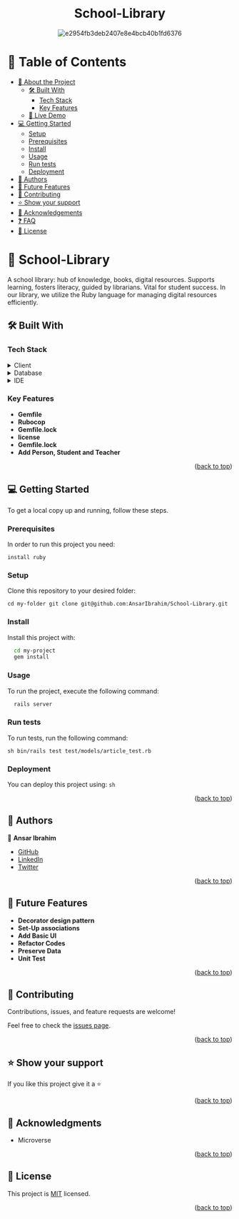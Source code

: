 <a name="readme-top"></a>

<div align="center">
    <br/>

# School-Library

![e2954fb3deb2407e8e4bcb40b1fd6376](https://github.com/AnsarIbrahim/LeaderBoard-new/assets/117971223/9d715e43-a095-4b33-b5f2-161236e8fdcc)

</div>

# 📗 Table of Contents

- [📖 About the Project](#about-project)
  - [🛠 Built With](#built-with)
    - [Tech Stack](#tech-stack)
    - [Key Features](#key-features)
  - [🚀 Live Demo](#live-demo)
- [💻 Getting Started](#getting-started)
  - [Setup](#setup)
  - [Prerequisites](#prerequisites)
  - [Install](#install)
  - [Usage](#usage)
  - [Run tests](#run-tests)
  - [Deployment](#triangular_flag_on_post-deployment)
- [👥 Authors](#authors)
- [🔭 Future Features](#future-features)
- [🤝 Contributing](#contributing)
- [⭐️ Show your support](#support)
- [🙏 Acknowledgements](#acknowledgements)
- [❓ FAQ](#faq)
- [📝 License](#license)

<!-- PROJECT DESCRIPTION -->

# 📖 School-Library <a name="about-project"></a>

A school library: hub of knowledge, books, digital resources. Supports learning, fosters literacy, guided by librarians. Vital for student success. In our library, we utilize the Ruby language for managing digital resources efficiently.

## 🛠 Built With <a name="built-with"></a>

### Tech Stack <a name="tech-stack"></a>

<details>
  <summary>Client</summary>
  <ul>
    <li><a href="https://reactjs.org/">React.js</a></li>
  </ul>
</details>

<details>
<summary>Database</summary>
  <ul>
    <li><a href="https://www.postgresql.org/">PostgreSQL</a></li>
    <li><a href="https://www.ruby-lang.org/en/">Ruby</a></li>
  </ul>
</details>

<details>
  <summary>IDE</summary>
  <ul>
    <li><a href="https://code.visualstudio.com/">Visual Studio Code</a></li>
  </ul>
</details>

<!-- Features -->

### Key Features <a name="key-features"></a>

- **Gemfile**
- **Rubocop**
- **Gemfile.lock**
- **license**
- **Gemfile.lock**
- **Add Person, Student and Teacher**

<p align="right">(<a href="#readme-top">back to top</a>)</p>

## 💻 Getting Started <a name="getting-started"></a>

To get a local copy up and running, follow these steps.

### Prerequisites

In order to run this project you need:

```
install ruby
```

### Setup

Clone this repository to your desired folder:

```
cd my-folder git clone git@github.com:AnsarIbrahim/School-Library.git
```

### Install

Install this project with:

```sh
  cd my-project
  gem install
```

### Usage

To run the project, execute the following command:

```sh
  rails server
```

### Run tests

To run tests, run the following command:

`sh bin/rails test test/models/article_test.rb`

### Deployment

You can deploy this project using:
`sh`

<p align="right">(<a href="#readme-top">back to top</a>)</p>
<!-- AUTHORS -->

## 👥 Authors <a name="authors"></a>

👤 **Ansar Ibrahim**

- [GitHub](https://github.com/AnsarIbrahim)
- [LinkedIn](https://linkedin.com/in/ansar-ibrahim/)
- [Twitter](https://twitter.com/ansaradheeb)

<p align="right">(<a href="#readme-top">back to top</a>)</p>

<!-- FUTURE FEATURES -->

## 🔭 Future Features <a name="future-features"></a>

- **Decorator design pattern**
- **Set-Up associations**
- **Add Basic UI**
- **Refactor Codes**
- **Preserve Data**
- **Unit Test**

<p align="right">(<a href="#readme-top">back to top</a>)</p>

<!-- CONTRIBUTING -->

## 🤝 Contributing <a name="contributing"></a>

Contributions, issues, and feature requests are welcome!

Feel free to check the [issues page](https://github.com/AnsarIbrahim/School-Library/issues).

<p align="right">(<a href="#readme-top">back to top</a>)</p>

<!-- SUPPORT -->

## ⭐️ Show your support <a name="support"></a>

If you like this project give it a ⭐️

<p align="right">(<a href="#readme-top">back to top</a>)</p>

<!-- ACKNOWLEDGEMENTS -->

## 🙏 Acknowledgments <a name="acknowledgements"></a>

- Microverse

<p align="right">(<a href="#readme-top">back to top</a>)</p>

<!-- LICENSE -->

## 📝 License <a name="license"></a>

This project is [MIT](./LICENSE) licensed.

<p align="right">(<a href="#readme-top">back to top</a>)</p>
